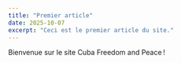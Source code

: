 ```yaml
---
title: "Premier article"
date: 2025-10-07
excerpt: "Ceci est le premier article du site."
---
```

Bienvenue sur le site Cuba Freedom and Peace !
